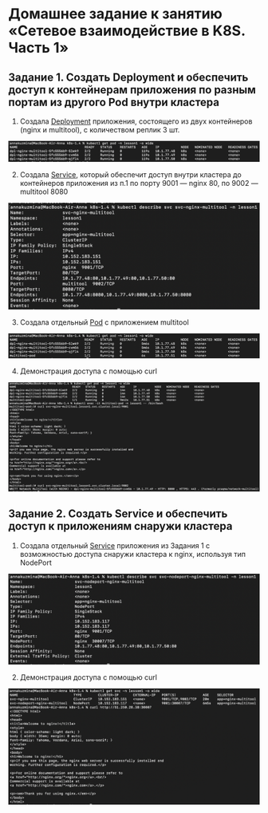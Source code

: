 # Домашнее задание к занятию «Сетевое взаимодействие в K8S. Часть 1»

## Задание 1. Создать Deployment и обеспечить доступ к контейнерам приложения по разным портам из другого Pod внутри кластера

1. Создала [Deployment](./manifests/1.4-deployment-nginx-multitool.yaml) приложения, состоящего из двух контейнеров (nginx и multitool), с количеством реплик 3 шт.

![скриншот](./screenshots/1.1.png)

2. Создала [Service](./manifests/1.4-svc-nginx-multitool.yaml), который обеспечит доступ внутри кластера до контейнеров приложения из п.1 по порту 9001 — nginx 80, по 9002 — multitool 8080

![скриншот](./screenshots/1.2.png)

3. Создала отдельный [Pod](./manifests/multitool-pod.yaml) с приложением multitool

![скриншот](./screenshots/1.3.png)

4. Демонстрация доступа с помощью curl

![скриншот](./screenshots/1.4.png)

## Задание 2. Создать Service и обеспечить доступ к приложениям снаружи кластера

1. Создала отдельный [Service](./manifests/nodeport-svc.yaml) приложения из Задания 1 с возможностью доступа снаружи кластера к nginx, используя тип NodePort

![скриншот](./screenshots/2.1.png)

2. Демонстрация доступа с помощью curl

![скриншот](./screenshots/2.2.png)
